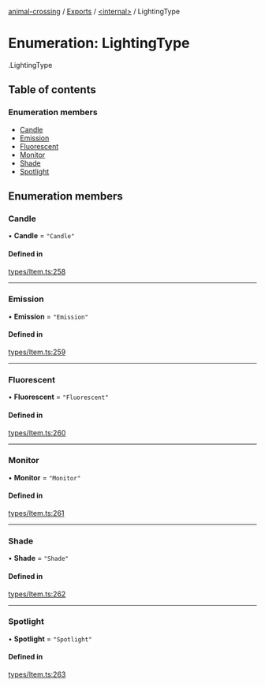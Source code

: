[animal-crossing](../README.md) / [Exports](../modules.md) / [<internal\>](../modules/internal_.md) / LightingType

# Enumeration: LightingType

[<internal>](../modules/internal_.md).LightingType

## Table of contents

### Enumeration members

- [Candle](internal_.LightingType-1.md#candle)
- [Emission](internal_.LightingType-1.md#emission)
- [Fluorescent](internal_.LightingType-1.md#fluorescent)
- [Monitor](internal_.LightingType-1.md#monitor)
- [Shade](internal_.LightingType-1.md#shade)
- [Spotlight](internal_.LightingType-1.md#spotlight)

## Enumeration members

### Candle

• **Candle** = `"Candle"`

#### Defined in

[types/Item.ts:258](https://github.com/Norviah/animal-crossing/blob/4d5e5b0/module/types/Item.ts#L258)

___

### Emission

• **Emission** = `"Emission"`

#### Defined in

[types/Item.ts:259](https://github.com/Norviah/animal-crossing/blob/4d5e5b0/module/types/Item.ts#L259)

___

### Fluorescent

• **Fluorescent** = `"Fluorescent"`

#### Defined in

[types/Item.ts:260](https://github.com/Norviah/animal-crossing/blob/4d5e5b0/module/types/Item.ts#L260)

___

### Monitor

• **Monitor** = `"Monitor"`

#### Defined in

[types/Item.ts:261](https://github.com/Norviah/animal-crossing/blob/4d5e5b0/module/types/Item.ts#L261)

___

### Shade

• **Shade** = `"Shade"`

#### Defined in

[types/Item.ts:262](https://github.com/Norviah/animal-crossing/blob/4d5e5b0/module/types/Item.ts#L262)

___

### Spotlight

• **Spotlight** = `"Spotlight"`

#### Defined in

[types/Item.ts:263](https://github.com/Norviah/animal-crossing/blob/4d5e5b0/module/types/Item.ts#L263)

